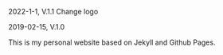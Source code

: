2022-1-1, V.1.1
Change logo

2019-02-15, V.1.0

This is my personal website based on Jekyll and Github Pages.


